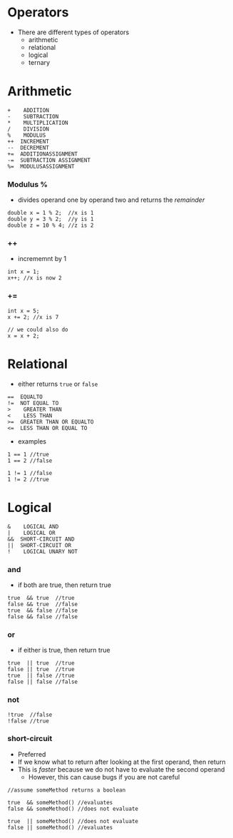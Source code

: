 # Operators
* There are different types of operators
  * arithmetic
  * relational
  * logical
  * ternary

# Arithmetic

```
+	 ADDITION
-	 SUBTRACTION
*	 MULTIPLICATION
/	 DIVISION
%	 MODULUS
++	INCREMENT
--	DECREMENT
+=	ADDITIONASSIGNMENT
-=	SUBTRACTION ASSIGNMENT
%=	MODULUSASSIGNMENT
```


### Modulus %
* divides operand one by operand two and returns the *remainder*

```
double x = 1 % 2;  //x is 1
double y = 3 % 2;  //y is 1
double z = 10 % 4; //z is 2
```

### ++
* incrememnt by 1

```
int x = 1;
x++; //x is now 2
```

### +=

```
int x = 5;
x += 2; //x is 7

// we could also do
x = x + 2;
```

# Relational
* either returns `true` or `false`

```
==	EQUALTO
!=	NOT EQUAL TO
>	 GREATER THAN
<	 LESS THAN
>=	GREATER THAN OR EQUALTO
<=	LESS THAN OR EQUAL TO
```
* examples

```
1 == 1 //true
1 == 2 //false

1 != 1 //false
1 != 2 //true
```

# Logical

```
&	 LOGICAL AND
|	 LOGICAL OR
&&	SHORT-CIRCUIT AND
||	SHORT-CIRCUIT OR
!	 LOGICAL UNARY NOT
```

### and
* if both are true, then return true

```
true  && true  //true
false && true  //false
true  && false //false
false && false //false
```

### or
* if either is true, then return true

```
true  || true  //true
false || true  //true
true  || false //true
false || false //false
```

### not

```
!true  //false
!false //true
```

### short-circuit
* Preferred
* If we know what to return after looking at the first operand, then return
* This is *faster* because we do not have to evaluate the second operand
  * However, this can cause bugs if you are not careful

```
//assume someMethod returns a boolean

true  && someMethod() //evaluates
false && someMethod() //does not evaluate

true  || someMethod() //does not evaluate
false || someMethod() //evaluates
```
  
